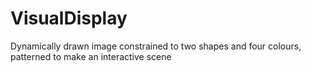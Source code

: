 # VisualDisplay
Dynamically drawn image constrained to two shapes and four colours, patterned to make an interactive scene
